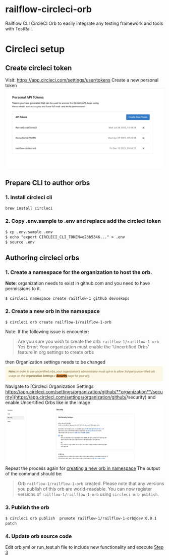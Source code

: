 # railflow-circleci-orb
Railflow CLI CircleCI Orb to easily integrate any testing framework and tools with TestRail.



# Circleci setup

## Create circleci token


Visit: https://app.circleci.com/settings/user/tokens
Create a new personal token
![circleci personal token](docs/circleci-create-token.png)

## Prepare CLI to author orbs

### 1. Install circleci cli
```
brew install circleci
```

### 2. Copy .env.sample to .env and replace add the circleci token
```
$ cp .env.sample .env
$ echo "export CIRCLECI_CLI_TOKEN=e23b5346..." > .env
$ source .env
```

## Authoring circleci orbs

### 1. Create a namespace for the organization to host the orb.
**Note**: organization needs to exist in github.com and you need to have permissions to it.
```
$ circleci namespace create railflow-1 github devsekops
```

### 2. <a name="create">Create a new orb in the namespace</a>
```
$ circleci orb create railflow-1/railflow-1-orb
```
Note: If the following issue is encounter:
>Are you sure you wish to create the orb: `railflow-1/railflow-1-orb` Yes
>Error: Your organization must enable the 'Uncertified Orbs' feature in org settings to create orbs

 then Organization settings needs to be changed
 ![Warning](docs/organization-uncertified-orbs.png)
 Navigate to [Circleci Organization Settings https://app.circleci.com/settings/organization/github/**organization**/security](https://app.circleci.com/settings/organization/github/<organization>/security) and enable Uncertified Orbs like in the image
 ![image](docs/circleci-organization-settings-security-orbs.png)
 Repeat the process again for <a href="#create">creating a new orb in namespace</a>
 The output of the command should be:
 > Orb `railflow-1/railflow-1-orb` created.
Please note that any versions you publish of this orb are world-readable.
You can now register versions of `railflow-1/railflow-1-orb` using `circleci orb publish`.

### 3. <a name="publish">Publish the orb</a>
 ```
 $ circleci orb publish  promote railflow-1/railflow-1-orb@dev:0.0.1 patch
 ```
### 4. Update orb source code
Edit orb.yml or run_test.sh file to include new functionality and execute [Step 3](#publish)




